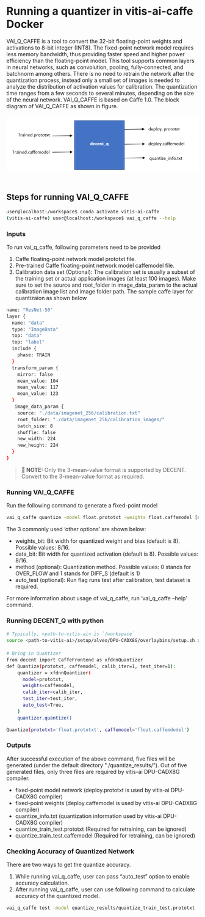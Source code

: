 # Running a quantizer in vitis-ai-caffe Docker
VAI_Q_CAFFE is a tool to convert the 32-bit floating-point weights and activations to 8-bit integer (INT8). The fixed-point network model requires less memory bandwidth, thus providing faster speed and higher power efficiency than the floating-point model. This tool supports common layers in neural networks, such as convolution, pooling, fully-connected, and batchnorm among others. There is no need to retrain the network after the quantization process, instead only a small set of images is needed to analyze the distribution of activation values for calibration. The quantization time ranges from a few seconds to several minutes, depending on the size of the neural network. VAI_Q_CAFFE is based on Caffe 1.0. The block diagram of VAI_Q_CAFFE as shown in figure.

<div align="center">
<img src="img/Blockdiagram_decent.png"><br><br>
</div>

## Steps for running VAI_Q_CAFFE

```sh
user@localhost:/workspace$ conda activate vitis-ai-caffe
(vitis-ai-caffe) user@localhost:/workspace$ vai_q_caffe --help

```

### Inputs<br />
To run vai_q_caffe, following parameters need to be provided<br />

1.	Caffe floating-point network model prototxt file.
2.	Pre-trained Caffe floating-point network model caffemodel file.
3.	Calibration data set (Optional): The calibration set is usually a subset of the           training set or actual application images (at least 100 images). Make sure to set the     source and root_folder in image_data_param to the actual calibration image list and       image folder path. The sample caffe layer for quantizaion as shown below
``` sh
name: "ResNet-50"
layer {
  name: "data"
  type: "ImageData"
  top: "data"
  top: "label"
  include {
    phase: TRAIN
  }
  transform_param {
    mirror: false
    mean_value: 104
    mean_value: 117
    mean_value: 123
  }
   image_data_param {
    source: "./data/imagenet_256/calibration.txt"
    root_folder: "./data/imagenet_256/calibration_images/"
    batch_size: 8
    shuffle: false
    new_width: 224
    new_height: 224
  }
}

```

>**:pushpin: NOTE:** Only the 3-mean-value format is supported by DECENT. Convert to the 3-mean-value format as required.

### Running VAI_Q_CAFFE <br />
Run the following command to generate a fixed-point model
```sh
vai_q_caffe quantize -model float.prototxt -weights float.caffemodel [other options]

```
The 3 commonly used ‘other options’ are shown below:<br />
  -	weights_bit: Bit width for quantized weight and bias (default is 8). Possible values: 8/16.<br />
  -	data_bit: Bit width for quantized activation (default is 8). Possible values: 8/16.<br />
  -	method (optional): Quantization method. Possible values: 0 stands for OVER_FLOW and  1 stands for DIFF_S (default is 1)<br />
  -	auto_test (optional): Run flag runs test after calibration, test dataset is required.<br />

For more information about usage of vai_q_caffe, run ‘vai_q_caffe –help’ command.

### Running DECENT_Q with python <br />
```sh
# Typically, <path-to-vitis-ai> is `/workspace`
source <path-to-vitis-ai>/setup/alveo/DPU-CADX8G/overlaybins/setup.sh alveo-u200

# Bring in Quantizer
from decent import CaffeFrontend as xfdnnQuantizer
def Quantize(prototxt, caffemodel, calib_iter=1, test_iter=1):
    quantizer = xfdnnQuantizer(
      model=prototxt,
      weights=caffemodel,
      calib_iter=calib_iter,
      test_iter=test_iter,
      auto_test=True,
    )
    quantizer.quantize()
```

```sh
Quantize(prototxt='float.prototxt', caffemodel='float.caffemdodel')
```

### Outputs
After successful execution of the above command, five files will be generated (under the default directory "./quantize_results/"). Out of five generated files, only three files are required by vitis-ai DPU-CADX8G compiler.<br />

  - fixed-point model network (deploy.prototxt is used by vitis-ai DPU-CADX8G compiler)<br />
  -	fixed-point weights (deploy.caffemodel is used by vitis-ai DPU-CADX8G compiler)<br />
  -	quantize_info.txt (quantization information used by vitis-ai DPU-CADX8G compiler)<br />
  -	quantize_train_test.prototxt (Required for retraining, can be ignored)<br />
  -	quantize_train_test.caffemodel (Required for retraining, can be ignored)<br />

### Checking Accuracy of Quantized Network<br />
There are two ways to get the quantize accuracy. <br />

1.	While running vai_q_caffe, user can pass “auto_test” option to enable accuracy calculation.<br />
2.	After running vai_q_caffe, user can use following command to calculate accuracy of the quantized model. <br />

```sh
vai_q_caffe test -model quantize_results/quantize_train_test.prototxt -weights quantize_results/quantize_train_test.caffemodel  -test_iter 100
```



